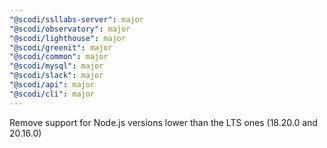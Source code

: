 ```yaml
---
"@scodi/ssllabs-server": major
"@scodi/observatory": major
"@scodi/lighthouse": major
"@scodi/greenit": major
"@scodi/common": major
"@scodi/mysql": major
"@scodi/slack": major
"@scodi/api": major
"@scodi/cli": major
---
```


Remove support for Node.js versions lower than the LTS ones (18.20.0 and 20.16.0)
